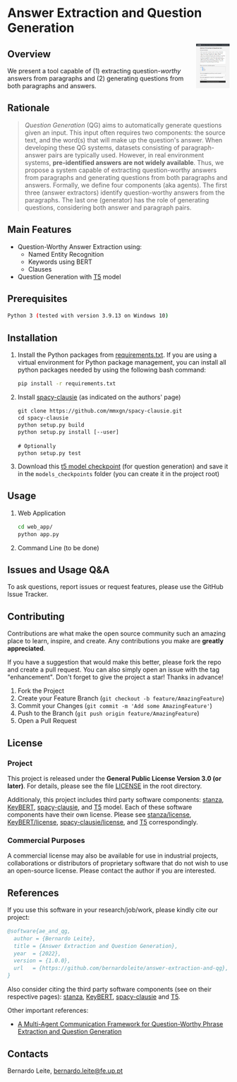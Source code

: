 # Answer Extraction and Question Generation

<img src="images/webapp_1.jpg" style="width: 15%; height: 15%" align="right" />

## Overview
We present a tool capable of (1) extracting question-*worthy* answers from paragraphs and (2) generating questions from both paragraphs and answers.

## Rationale
> *Question Generation* (QG) aims to automatically generate questions given an input. This input often requires two components: the source text, and the word(s) that will make up the question's answer. When developing these QG systems, datasets consisting of paragraph-answer pairs are typically used. However, in real environment systems, **pre-identified answers are not widely available**. Thus, we propose a system capable of extracting question-worthy answers from paragraphs and generating questions from both paragraphs and answers. Formally, we define four components (aka agents). The first three (answer extractors) identify question-worthy answers from the paragraphs. The last one (generator) has the role of generating questions, considering both answer and paragraph pairs.

## Main Features

* Question-Worthy Answer Extraction using:
  *  Named Entity Recognition
  *  Keywords using BERT
  *  Clauses
* Question Generation with [T5](https://github.com/google-research/text-to-text-transfer-transform) model

## Prerequisites
```bash
Python 3 (tested with version 3.9.13 on Windows 10)
```

## Installation
1. Install the Python packages from [requirements.txt](https://github.com/bernardoleite/answer-extraction-and-qg/blob/main/requirements.txt). If you are using a virtual environment for Python package management, you can install all python packages needed by using the following bash command:
    ```bash
    pip install -r requirements.txt
    ```
2. Install [spacy-clausie](https://github.com/mmxgn/spacy-clausie.git) (as indicated on the authors' page)
    ```
    git clone https://github.com/mmxgn/spacy-clausie.git
    cd spacy-clausie
    python setup.py build 
    python setup.py install [--user]

    # Optionally
    python setup.py test
    ```
3. Download this [t5 model checkpoint](https://uporto-my.sharepoint.com/:u:/g/personal/up201404464_up_pt/Ecud90CVa6xHhLPZw1fMo7YB-wGSWtNm3As2TF8ySPPIPw?e=2v5Zep) (for question generation) and save it in the `models_checkpoints` folder (you can create it in the project root)

## Usage
1. Web Application
    ```bash
    cd web_app/
    python app.py
    ```
2. Command Line (to be done)

## Issues and Usage Q&A
To ask questions, report issues or request features, please use the GitHub Issue Tracker.

## Contributing
Contributions are what make the open source community such an amazing place to learn, inspire, and create. Any contributions you make are **greatly appreciated**.

If you have a suggestion that would make this better, please fork the repo and create a pull request. You can also simply open an issue with the tag "enhancement". Don't forget to give the project a star! Thanks in advance!

1. Fork the Project
2. Create your Feature Branch (`git checkout -b feature/AmazingFeature`)
3. Commit your Changes (`git commit -m 'Add some AmazingFeature'`)
4. Push to the Branch (`git push origin feature/AmazingFeature`)
5. Open a Pull Request

## License
### Project
This project is released under the **General Public License Version 3.0 (or later)**. For details, please see the file [LICENSE](https://www.gnu.org/licenses/gpl-3.0.txt) in the root directory.

Additionaly, this project includes third party software components: [stanza](https://github.com/stanfordnlp/stanza), [KeyBERT](https://github.com/MaartenGr/KeyBERT), [spacy-clausie](https://github.com/mmxgn/spacy-clausie.git), and [T5](https://github.com/google-research/text-to-text-transfer-transformer) model. Each of these software components have their own license. Please see [stanza/license](https://github.com/stanfordnlp/stanza/blob/main/LICENSE), [KeyBERT/license](https://github.com/MaartenGr/KeyBERT/blob/master/LICENSE), [spacy-clausie/license](https://github.com/mmxgn/spacy-clausie/blob/master/License.txt), and [T5](https://github.com/google-research/text-to-text-transfer-transformer/blob/main/LICENSE) correspondingly.

### Commercial Purposes
A commercial license may also be available for use in industrial projects, collaborations or distributors of proprietary software that do not wish to use an open-source license. Please contact the author if you are interested.

## References
If you use this software in your research/job/work, please kindly cite our project:
```bibtex
@software{ae_and_qg,
  author = {Bernardo Leite},
  title = {Answer Extraction and Question Generation},
  year  = {2022},
  version = {1.0.0},
  url   = {https://github.com/bernardoleite/answer-extraction-and-qg},
}
```

Also consider citing the third party software components (see on their respective pages): [stanza](https://github.com/stanfordnlp/stanza), [KeyBERT](https://github.com/MaartenGr/KeyBERT), [spacy-clausie](https://github.com/mmxgn/spacy-clausie.git) and [T5](https://github.com/google-research/text-to-text-transfer-transformer).

Other important references:
* [A Multi-Agent Communication Framework for Question-Worthy Phrase Extraction and Question Generation](https://ojs.aaai.org/index.php/AAAI/article/view/4700)

## Contacts
Bernardo Leite, bernardo.leite@fe.up.pt